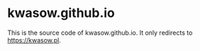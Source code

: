 # kwasow.github.io

This is the source code of kwasow.github.io. It only redirects to https://kwasow.pl.
